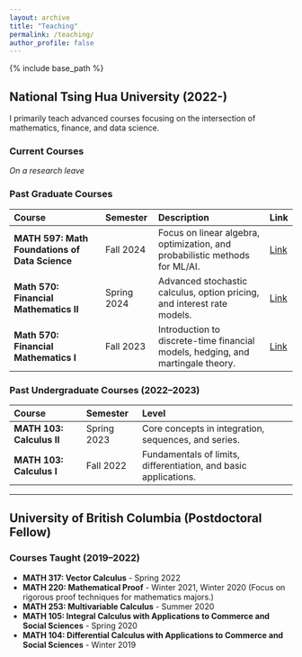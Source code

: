 ```yaml
---
layout: archive
title: "Teaching"
permalink: /teaching/
author_profile: false
---
```


{% include base_path %}


## National Tsing Hua University (2022-)

I primarily teach advanced courses focusing on the intersection of mathematics, finance, and data science.

### Current Courses
*On a research leave*

### Past Graduate Courses
| Course | Semester | Description | Link |
| :--- | :--- | :--- | :--- |
| **MATH 597: Math Foundations of Data Science** | Fall 2024 | Focus on linear algebra, optimization, and probabilistic methods for ML/AI. | [Link](MATH597.md) |
| **Math 570: Financial Mathematics II** | Spring 2024 | Advanced stochastic calculus, option pricing, and interest rate models. | [Link](https://beaded-antique-299.notion.site/Financial-Mathematics-II-64be834e112d4d49ba4e9a0052240220) |
| **Math 570: Financial Mathematics I** | Fall 2023 | Introduction to discrete-time financial models, hedging, and martingale theory. | [Link](https://beaded-antique-299.notion.site/Financial-Mathematics-I-96824edf692a4986aa6c3b98ae014ac6) |

### Past Undergraduate Courses (2022–2023)
| Course | Semester | Level |
| :--- | :--- | :--- |
| **MATH 103: Calculus II** | Spring 2023 | Core concepts in integration, sequences, and series. |
| **MATH 103: Calculus I** | Fall 2022 | Fundamentals of limits, differentiation, and basic applications. |


---
## University of British Columbia (Postdoctoral Fellow)

### Courses Taught (2019–2022)
* **MATH 317: Vector Calculus** - Spring 2022
* **MATH 220: Mathematical Proof** - Winter 2021, Winter 2020 (Focus on rigorous proof techniques for mathematics majors.)
* **MATH 253: Multivariable Calculus** - Summer 2020
* **MATH 105: Integral Calculus with Applications to Commerce and Social Sciences** - Spring 2020
* **MATH 104: Differential Calculus with Applications to Commerce and Social Sciences** - Winter 2019